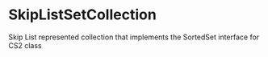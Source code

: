 # SkipListSetCollection
Skip List represented collection that implements the SortedSet interface for CS2 class
